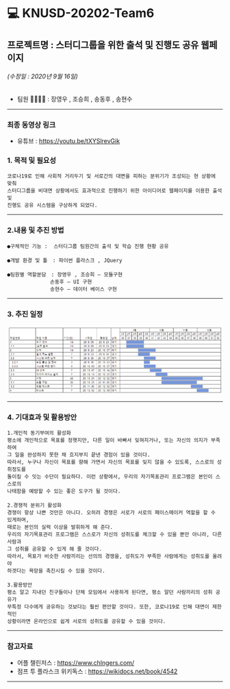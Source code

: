 # 💻 KNUSD-20202-Team6 
## 프로젝트명 : 스터디그룹을 위한 출석 및 진행도 공유 웹페이지
###### (수정일 : 2020년 9월 16일)
 + 팀원 👨‍👨‍👦‍👦 : 장영우 , 조승희 , 송동후 , 송현수

***

### __최종 동영상 링크__

+ 유튜브 : https://youtu.be/tXYSlrevGik


### __1. 목적 및 필요성__
    코로나19로 인해 사회적 거리두기 및 서로간의 대면을 피하는 분위기가 조성되는 현 상황에 맞춰 
    스터디그룹을 비대면 상황에서도 효과적으로 진행하기 위한 아이디어로 웹페이지를 이용한 출석 및 
    진행도 공유 시스템을 구상하게 되었다.

***

### __2.내용 및 추진 방법__
    ●구체적인 기능 :  스터디그룹 팀원간의 출석 및 학습 진행 현황 공유

    ●개발 환경 및 툴　: 파이썬 플라스크 , JQuery 

    ●팀원별 역할분담　: 장영우 , 조승희 – 모듈구현
                  손동후 – UI 구현
                  송현수 – 데이터 베이스 구현

***

### __3. 추진 일정__

![plan](./img/plan.png)

***

### __4. 기대효과 및 활용방안__
    1.개인적 동기부여의 활성화
    평소에 개인적으로 목표를 정햇지만, 다른 일이 바빠서 잊혀지거나, 또는 자신의 의지가 부족하여
    그 일을 완성하지 못한 채 흐지부지 끝낸 경험이 있을 것이다.
    따라서, 누구나 자신이 목표를 향해 가면서 자신의 목표를 잊지 않을 수 있도록, 스스로의 성취정도를
    돌이킬 수 잇는 수단이 필요하다. 이런 상황에서, 우리의 자기목표관리 프로그램은 본인이 스스로의
    나태함을 예방할 수 있는 좋은 도구가 될 것이다.

    2.경쟁적 분위기 활성화
    경쟁이 항상 나쁜 것만은 아니다. 오히려 경쟁은 서로가 서로의 페이스메이커 역할을 할 수 있게하며,
    때로는 본인의 실력 이상을 발휘하게 해 준다. 
    우리의 자기목표관리 프로그램은 스스로가 자신의 성취도를 체크할 수 있을 뿐만 아니라, 다른 사람과 
    그 성취를 공유할 수 있게 해 줄 것이다.
    따라서, 목표가 비슷한 사람끼리는 선의의 경쟁을, 성취도가 부족한 사람에게는 성취도를 올려야 
    하겟다는 욕망을 촉진시킬 수 있을 것이다.

    3.활용방안
    평소 알고 지내던 친구들이나 단체 모임에서 사용하게 된다면, 평소 알던 사람끼리의 성취 공유가
    무특정 다수에게 공유하는 것보다는 훨씬 편안할 것이다. 또한, 코로나19로 인해 대면이 제한적인
    상황이라면 온라인으로 쉽게 서로의 성취도를 공유할 수 있을 것이다.
    
***

### __참고자료__

+ 어플 챌린저스 : <https://www.chlngers.com/>
+ 점프 투 플라스크 위키독스 : <https://wikidocs.net/book/4542>

***


